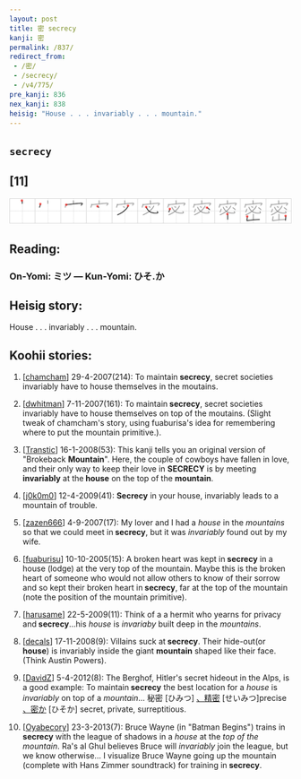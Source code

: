 ```yaml
---
layout: post
title: 密 secrecy
kanji: 密
permalink: /837/
redirect_from:
 - /密/
 - /secrecy/
 - /v4/775/
pre_kanji: 836
nex_kanji: 838
heisig: "House . . . invariably . . . mountain."
---
```


## `secrecy`

## [11]

<div class="stroke"><img src="../images/E5AF86.png" /></div>

## Reading:

### On-Yomi: ミツ &mdash; Kun-Yomi: ひそ.か

## Heisig story:

House . . . invariably . . . mountain.

## Koohii stories:

1) [<a href="http://kanji.koohii.com/profile/chamcham">chamcham</a>] 29-4-2007(214): To maintain<strong> secrecy</strong>, secret societies invariably have to house themselves in the moutains.

2) [<a href="http://kanji.koohii.com/profile/dwhitman">dwhitman</a>] 7-11-2007(161): To maintain<strong> secrecy</strong>, secret societies invariably have to house themselves on top of the moutains. (Slight tweak of chamcham&#039;s story, using fuaburisa&#039;s idea for remembering where to put the mountain primitive.).

3) [<a href="http://kanji.koohii.com/profile/Transtic">Transtic</a>] 16-1-2008(53): This kanji tells you an original version of &quot;Brokeback <strong>Mountain</strong>&quot;. Here, the couple of cowboys have fallen in love, and their only way to keep their love in <strong>SECRECY</strong> is by meeting <strong>invariably</strong> at the<strong> house</strong> on the top of the <strong>mountain</strong>.

4) [<a href="http://kanji.koohii.com/profile/j0k0m0">j0k0m0</a>] 12-4-2009(41): <strong>Secrecy</strong> in your house, invariably leads to a mountain of trouble.

5) [<a href="http://kanji.koohii.com/profile/zazen666">zazen666</a>] 4-9-2007(17): My lover and I had a <em>house</em> in the <em>mountains</em> so that we could meet in<strong> secrecy</strong>, but it was <em>invariably</em> found out by my wife.

6) [<a href="http://kanji.koohii.com/profile/fuaburisu">fuaburisu</a>] 10-10-2005(15): A broken heart was kept in<strong> secrecy</strong> in a house (lodge) at the very top of the mountain. Maybe this is the broken heart of someone who would not allow others to know of their sorrow and so kept their broken heart in<strong> secrecy</strong>, far at the top of the mountain (note the position of the mountain primitive).

7) [<a href="http://kanji.koohii.com/profile/harusame">harusame</a>] 22-5-2009(11): Think of a a hermit who yearns for privacy and<strong> secrecy</strong>...his <em>house</em> is <em>invariaby</em> built deep in the <em>mountains</em>.

8) [<a href="http://kanji.koohii.com/profile/decals">decals</a>] 17-11-2008(9): Villains suck at<strong> secrecy</strong>. Their hide-out(or <strong>house</strong>) is invariably inside the giant <strong>mountain</strong> shaped like their face. (Think Austin Powers).

9) [<a href="http://kanji.koohii.com/profile/DavidZ">DavidZ</a>] 5-4-2012(8): The Berghof, Hitler&#039;s secret hideout in the Alps, is a good example: To maintain<strong> secrecy</strong> the best location for a <em>house</em> is <em>invariably</em> on top of a <em>mountain</em>... 秘密 [ひみつ] <a href="midori://search?text=、精密">、精密</a> [せいみつ]precise <a href="midori://search?text=、密か">、密か</a> [ひそか] secret, private, surreptitious.

10) [<a href="http://kanji.koohii.com/profile/Oyabecory">Oyabecory</a>] 23-3-2013(7): Bruce Wayne (in &quot;Batman Begins&quot;) trains in<strong> secrecy</strong> with the league of shadows in a <em>house</em> at the <em>top of the mountain</em>. Ra&#039;s al Ghul believes Bruce will <em>invariably</em> join the league, but we know otherwise... I visualize Bruce Wayne going up the mountain (complete with Hans Zimmer soundtrack) for training in<strong> secrecy</strong>.
